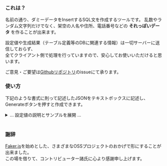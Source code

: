 ### これは？
名前の通り、ダミーデータをInsertするSQL文を作成するツールです。
乱数やランダム文字列だけでなく、架空の人名や住所、電話番号などの **それっぽいデータ** を作ることが出来ます。
  
設定値や生成結果（テーブル定義等のDBに関連する情報）は一切サーバーに送信しておらず、  
全てクライアント側で処理を行っていますので、安心してお使いいただけると思います。
  
ご意見・ご要望は[Githubリポジトリ](https://github.com/sam-osamu/dummy-data-generator)のissueにて承ります。

### 使い方
下記のような書式に則って記述したJSONをテキストボックスに記述し、Generateボタンを押すと作成できます。  

<details>
<summary>... 設定値の説明とサンプルを展開 ...</summary>
<div>

* defaultCount  
必須。数値のみ許容。  
後述のtables内でcountが省かれた際に生成件数として使用される値。
* locale  
省略可。文字列のみ許容。  
ダミーデータのロケールを設定する。設定できるロケールは[Faker.jsのLocalization](https://github.com/marak/Faker.js/#localization)に準拠する。
* tables  
必須。配列のみ許容。
  * name  
  必須。文字列のみ許容。  
  テーブル名を設定する。
  * count  
  省略可。数値のみ許容。  
  テーブル単位での生成件数を調節できる。
  * columns  
  必須。配列のみ許容。  
    * name
    必須。文字列のみ許容。  
    カラム名を設定する。
    * autoIncrement  
    省略可。true/falseのみ設定可。
    オートインクリメントによるID自動採番を行うカラムかどうかを設定する。
    * fakeOrder  
    省略可。文字列または文字列の配列のみ許容。  
    [Faker.jsのAPI Methods](https://github.com/marak/Faker.js/#api-methods)に記載されているメソッドを[Faker.jsのFaker.fake()](https://github.com/marak/Faker.js/#fakerfake)の書式で表した文字列を設定する。  
    文字列配列にすることで複数設定可能。
    * foreignKey  
    省略可。  
    値が設定された場合、対象のテーブル・カラムに存在する値をランダムで生成値とする。  
    （外部キー制約に抵触しないようにする）
      * table
      必須。文字列のみ許容。  
      制約先のテーブル名を設定する。  
      ここに設定するテーブル名は、このtablesオブジェクトよりも前に定義されている  
      tablesオブジェクトである必要がある。  
      （ここの定義より後で出てきたtablesオブジェクトが持つテーブル名は使えない）
      * columns
      必須。文字列のみ許容。  
      制約先のカラム名を設定する。 制限事項は上記のtableと同様。

<br />

以下、サンプル。
```json
{
    "defaultCount": 30,
    "tables": [
        {
            "name": "employee_table",
            "count": 5,
            "columns": [
                {
                    "name": "id",
                    "autoIncrement": true
                },
                {
                    "name": "name",
                    "fakerOrder": "name.findName"
                },
                {
                    "name": "zip_code",
                    "fakerOrder": "address.zipCode"
                },
                {
                    "name": "address",
                    "fakerOrder": [
                        "address.state",
                        "address.city",
                        "address.streetAddress",
                        "address.secondaryAddress"
                    ]
                }
            ]
        },
        {
            "name": "employee_comments_table",
            "count": 100,
            "columns": [
                {
                    "name": "id",
                    "autoIncrement": true
                },
                {
                    "name": "main_id",
                    "foreignKey": {
                        "table": "employee_table",
                        "column": "id"
                    }
                }
            ]
        }
    ]
}
```

</div>
</details>

<br />

### 謝辞
[Faker.js](https://github.com/marak/Faker.js/)を始めとした、さまざまなOSSプロジェクトのおかげで形にすることが出来ました。  
この場を借りて、コントリビューター諸氏に心より感謝申し上げます。